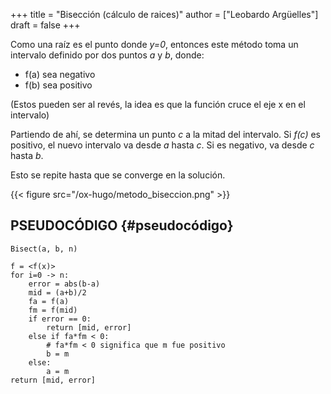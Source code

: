 +++
title = "Bisección (cálculo de raices)"
author = ["Leobardo Argüelles"]
draft = false
+++

Como una raíz es el punto donde _y=0_, entonces este método toma un
intervalo definido por dos puntos _a_ y _b_, donde:

-   f(a) sea negativo
-   f(b) sea positivo

(Estos pueden ser al revés, la idea es que la función cruce el eje x
en el intervalo)

Partiendo de ahí, se determina un punto _c_ a la mitad del intervalo.
Si _f(c)_ es positivo, el nuevo intervalo va desde _a_ hasta _c_.
Si es negativo, va desde _c_ hasta _b_.

Esto se repite hasta que se converge en la solución.

{{< figure src="/ox-hugo/metodo_biseccion.png" >}}


## PSEUDOCÓDIGO {#pseudocódigo}

```text
Bisect(a, b, n)

f = <f(x)>
for i=0 -> n:
    error = abs(b-a)
    mid = (a+b)/2
    fa = f(a)
    fm = f(mid)
    if error == 0:
        return [mid, error]
    else if fa*fm < 0:
        # fa*fm < 0 significa que m fue positivo
        b = m
    else:
        a = m
return [mid, error]
```
